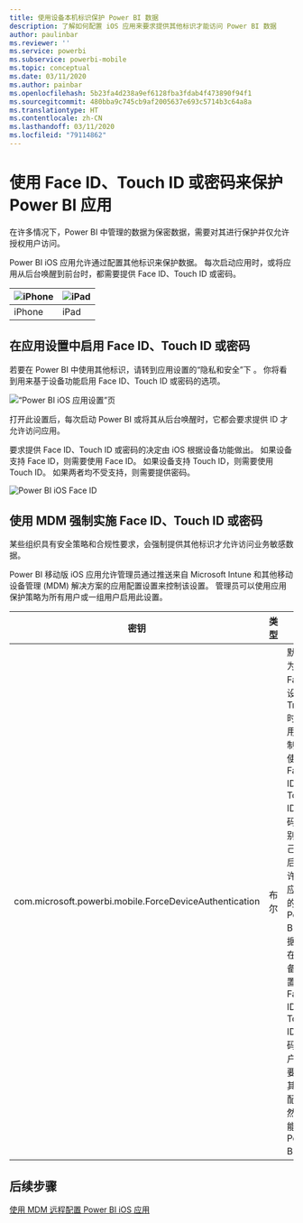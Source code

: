 ```yaml
---
title: 使用设备本机标识保护 Power BI 数据
description: 了解如何配置 iOS 应用来要求提供其他标识才能访问 Power BI 数据
author: paulinbar
ms.reviewer: ''
ms.service: powerbi
ms.subservice: powerbi-mobile
ms.topic: conceptual
ms.date: 03/11/2020
ms.author: painbar
ms.openlocfilehash: 5b23fa4d238a9ef6128fba3fdab4f473890f94f1
ms.sourcegitcommit: 480bba9c745cb9af2005637e693c5714b3c64a8a
ms.translationtype: HT
ms.contentlocale: zh-CN
ms.lasthandoff: 03/11/2020
ms.locfileid: "79114862"
---
```

# <a name="protect-power-bi-app-with-face-id-touch-id-or-passcode"></a>使用 Face ID、Touch ID 或密码来保护 Power BI 应用 

在许多情况下，Power BI 中管理的数据为保密数据，需要对其进行保护并仅允许授权用户访问。 

Power BI iOS 应用允许通过配置其他标识来保护数据。 每次启动应用时，或将应用从后台唤醒到前台时，都需要提供 Face ID、Touch ID 或密码。

| ![iPhone](./media/tutorial-mobile-apps-ios-qna/iphone-logo-50-px.png) | ![iPad](./media/tutorial-mobile-apps-ios-qna/ipad-logo-50-px.png) |
|:--- |:--- |
| iPhone |iPad |

## <a name="turn-on-face-id-touch-id-or-passcode-in-app-setting"></a>在应用设置中启用 Face ID、Touch ID 或密码

若要在 Power BI 中使用其他标识，请转到应用设置的“隐私和安全”下  。 你将看到用来基于设备功能启用 Face ID、Touch ID 或密码的选项。

![“Power BI iOS 应用设置”页](./media/mobile-ios-native-secure-access/mobile-ios-native-secured-setting.png)

打开此设置后，每次启动 Power BI 或将其从后台唤醒时，它都会要求提供 ID 才允许访问应用。 

要求提供 Face ID、Touch ID 或密码的决定由 iOS 根据设备功能做出。 如果设备支持 Face ID，则需要使用 Face ID。 如果设备支持 Touch ID，则需要使用 Touch ID。 如果两者均不受支持，则需要提供密码。

![Power BI iOS Face ID](./media/mobile-ios-native-secure-access/mobile-ios-native-secured-faceid.png)

## <a name="use-mdm-to-enforce-face-id-touch-id-or-passcode"></a>使用 MDM 强制实施 Face ID、Touch ID 或密码

某些组织具有安全策略和合规性要求，会强制提供其他标识才允许访问业务敏感数据。 

Power BI 移动版 iOS 应用允许管理员通过推送来自 Microsoft Intune 和其他移动设备管理 (MDM) 解决方案的应用配置设置来控制该设置。 管理员可以使用应用保护策略为所有用户或一组用户启用此设置。

|密钥  |类型  |说明  |
|---------|---------|---------|
| com.microsoft.powerbi.mobile.ForceDeviceAuthentication | 布尔 | 默认值为 False。 <br>设置为 True 时，应用将强制用户使用 Face ID、Touch ID 或密码来识别自己，然后才允许查看应用中的任何 Power BI 数据。 未在其设备上配置 Face ID、Touch ID 或密码的用户将需要先对其进行配置，然后才能访问 Power BI。  |

## <a name="next-steps"></a>后续步骤

[使用 MDM 远程配置 Power BI iOS 应用](mobile-app-configuration.md)
